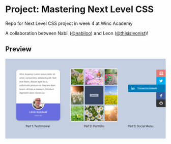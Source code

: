 # Project: Mastering Next Level CSS

Repo for Next Level CSS project in week 4 at Winc Academy

A collaboration between Nabil ([@nabiloo](https://github.com/nabiloo/)) and Leon ([@thisisleonist](https://github.com/thisisleonist/))!

## Preview

![Next Level CSS](preview_v3.jpg)
